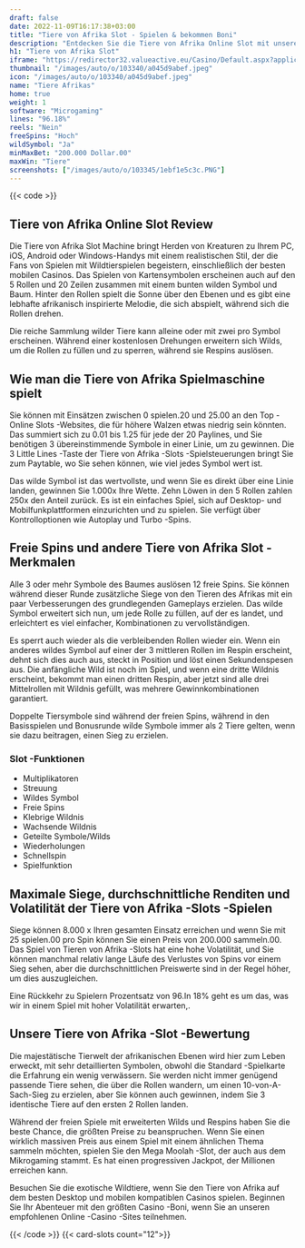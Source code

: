 ```yaml
---
draft: false
date: 2022-11-09T16:17:38+03:00
title: "Tiere von Afrika Slot - Spielen & bekommen Boni"
description: "Entdecken Sie die Tiere von Afrika Online Slot mit unserem Überblick über das Gameplay, Bonusfunktionen und mehr. Finden Sie heraus, wo Sie mit den besten Casino -Boni spielen können."
h1: "Tiere von Afrika Slot"
iframe: "https://redirector32.valueactive.eu/Casino/Default.aspx?applicationid=4023&serverid=22619&gameid=animalsOfAfricaDesktop&ul=en&variant=uat-demo&sext1=demo&sext2=demo&lobbyURL=http://microgaming.co.uk/games?pagesize=25&sortorder=Descending&sortfield=Release%20Date"
thumbnail: "/images/auto/o/103340/a045d9abef.jpeg"
icon: "/images/auto/o/103340/a045d9abef.jpeg"
name: "Tiere Afrikas"
home: true
weight: 1
software: "Microgaming"
lines: "96.18%"
reels: "Nein"
freeSpins: "Hoch"
wildSymbol: "Ja"
minMaxBet: "200.000 Dollar.00"
maxWin: "Tiere"
screenshots: ["/images/auto/o/103345/1ebf1e5c3c.PNG"]
---
```


{{< code >}}<h2>Tiere von Afrika Online Slot Review</h2><p>Die Tiere von Afrika Slot Machine bringt Herden von Kreaturen zu Ihrem PC, iOS, Android oder Windows-Handys mit einem realistischen Stil, der die Fans von Spielen mit Wildtierspielen begeistern, einschließlich der besten mobilen Casinos. Das Spielen von Kartensymbolen erscheinen auch auf den 5 Rollen und 20 Zeilen zusammen mit einem bunten wilden Symbol und Baum. Hinter den Rollen spielt die Sonne über den Ebenen und es gibt eine lebhafte afrikanisch inspirierte Melodie, die sich abspielt, während sich die Rollen drehen.</p><p>Die reiche Sammlung wilder Tiere kann alleine oder mit zwei pro Symbol erscheinen. Während einer kostenlosen Drehungen erweitern sich Wilds, um die Rollen zu füllen und zu sperren, während sie Respins auslösen.</p><h2>Wie man die Tiere von Afrika Spielmaschine spielt</h2><p>Sie können mit Einsätzen zwischen 0 spielen.20 und 25.00 an den Top -Online Slots -Websites, die für höhere Walzen etwas niedrig sein könnten. Das summiert sich zu 0.01 bis 1.25 für jede der 20 Paylines, und Sie benötigen 3 übereinstimmende Symbole in einer Linie, um zu gewinnen. Die 3 Little Lines -Taste der Tiere von Afrika -Slots -Spielsteuerungen bringt Sie zum Paytable, wo Sie sehen können, wie viel jedes Symbol wert ist.</p><p>Das wilde Symbol ist das wertvollste, und wenn Sie es direkt über eine Linie landen, gewinnen Sie 1.000x Ihre Wette. Zehn Löwen in den 5 Rollen zahlen 250x den Anteil zurück. Es ist ein einfaches Spiel, sich auf Desktop- und Mobilfunkplattformen einzurichten und zu spielen. Sie verfügt über Kontrolloptionen wie Autoplay und Turbo -Spins.</p><h2>Freie Spins und andere Tiere von Afrika Slot -Merkmalen</h2><p>Alle 3 oder mehr Symbole des Baumes auslösen 12 freie Spins. Sie können während dieser Runde zusätzliche Siege von den Tieren des Afrikas mit ein paar Verbesserungen des grundlegenden Gameplays erzielen. Das wilde Symbol erweitert sich nun, um jede Rolle zu füllen, auf der es landet, und erleichtert es viel einfacher, Kombinationen zu vervollständigen.</p><p>Es sperrt auch wieder als die verbleibenden Rollen wieder ein. Wenn ein anderes wildes Symbol auf einer der 3 mittleren Rollen im Respin erscheint, dehnt sich dies auch aus, steckt in Position und löst einen Sekundenspesen aus. Die anfängliche Wild ist noch im Spiel, und wenn eine dritte Wildnis erscheint, bekommt man einen dritten Respin, aber jetzt sind alle drei Mittelrollen mit Wildnis gefüllt, was mehrere Gewinnkombinationen garantiert.</p><p>Doppelte Tiersymbole sind während der freien Spins, während in den Basisspielen und Bonusrunde wilde Symbole immer als 2 Tiere gelten, wenn sie dazu beitragen, einen Sieg zu erzielen.</p><h3>
Slot -Funktionen</h3><ul>
<li></span>
Multiplikatoren</li>
<li></span>
Streuung</li>
<li></span>
Wildes Symbol</li>
<li></span>
Freie Spins</li>
<li></span>
Klebrige Wildnis</li>
<li></span>
Wachsende Wildnis</li>
<li></span>
Geteilte Symbole/Wilds</li>
<li></span>
Wiederholungen</li>
<li></span>
Schnellspin</li>
<li></span>
Spielfunktion</li></ul><h2>Maximale Siege, durchschnittliche Renditen und Volatilität der Tiere von Afrika -Slots -Spielen</h2><p>Siege können 8.000 x Ihren gesamten Einsatz erreichen und wenn Sie mit 25 spielen.00 pro Spin können Sie einen Preis von 200.000 sammeln.00. Das Spiel von Tieren von Afrika -Slots hat eine hohe Volatilität, und Sie können manchmal relativ lange Läufe des Verlustes von Spins vor einem Sieg sehen, aber die durchschnittlichen Preiswerte sind in der Regel höher, um dies auszugleichen.</p><p>Eine Rückkehr zu Spielern Prozentsatz von 96.In 18% geht es um das, was wir in einem Spiel mit hoher Volatilität erwarten,.</p><h2>Unsere Tiere von Afrika -Slot -Bewertung</h2><p>Die majestätische Tierwelt der afrikanischen Ebenen wird hier zum Leben erweckt, mit sehr detaillierten Symbolen, obwohl die Standard -Spielkarte die Erfahrung ein wenig verwässern. Sie werden nicht immer genügend passende Tiere sehen, die über die Rollen wandern, um einen 10-von-A-Sach-Sieg zu erzielen, aber Sie können auch gewinnen, indem Sie 3 identische Tiere auf den ersten 2 Rollen landen.</p><p>Während der freien Spiele mit erweiterten Wilds und Respins haben Sie die beste Chance, die größten Preise zu beanspruchen. Wenn Sie einen wirklich massiven Preis aus einem Spiel mit einem ähnlichen Thema sammeln möchten, spielen Sie den Mega Moolah -Slot, der auch aus dem Mikrogaming stammt. Es hat einen progressiven Jackpot, der Millionen erreichen kann.</p><p>Besuchen Sie die exotische Wildtiere, wenn Sie den Tiere von Afrika auf dem besten Desktop und mobilen kompatiblen Casinos spielen. Beginnen Sie Ihr Abenteuer mit den größten Casino -Boni, wenn Sie an unseren empfohlenen Online -Casino -Sites teilnehmen.</p>{{< /code >}}
{{< card-slots count="12">}}